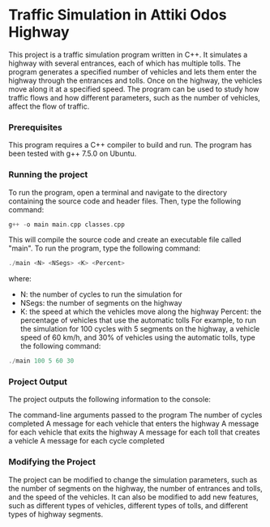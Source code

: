 # Traffic Simulation in Attiki Odos Highway
This project is a traffic simulation program written in C++. It simulates a highway with several entrances, each of which has multiple tolls. The program generates a specified number of vehicles and lets them enter the highway through the entrances and tolls. Once on the highway, the vehicles move along it at a specified speed. The program can be used to study how traffic flows and how different parameters, such as the number of vehicles, affect the flow of traffic.

### Prerequisites
This program requires a C++ compiler to build and run. The program has been tested with g++ 7.5.0 on Ubuntu.

### Running the project
To run the program, open a terminal and navigate to the directory containing the source code and header files. Then, type the following command:


```cpp
g++ -o main main.cpp classes.cpp
```
This will compile the source code and create an executable file called "main". To run the program, type the following command:

```cpp
./main <N> <NSegs> <K> <Percent>
```
where:

- N: the number of cycles to run the simulation for
- NSegs: the number of segments on the highway
- K: the speed at which the vehicles move along the highway
Percent: the percentage of vehicles that use the automatic tolls
For example, to run the simulation for 100 cycles with 5 segments on the highway, a vehicle speed of 60 km/h, and 30% of vehicles using the automatic tolls, type the following command:

```cpp
./main 100 5 60 30
```
### Project Output
The project outputs the following information to the console:

The command-line arguments passed to the program
The number of cycles completed
A message for each vehicle that enters the highway
A message for each vehicle that exits the highway
A message for each toll that creates a vehicle
A message for each cycle completed

### Modifying the Project
The project can be modified to change the simulation parameters, such as the number of segments on the highway, the number of entrances and tolls, and the speed of the vehicles. It can also be modified to add new features, such as different types of vehicles, different types of tolls, and different types of highway segments.
